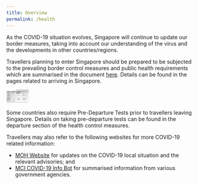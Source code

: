 ```yaml
---
title: Overview
permalink: /health
---
```


As the COVID-19 situation evolves, Singapore will continue to update our border measures, taking into account our understanding of the virus and the developments in other countries/regions.

Travellers planning to enter Singapore should be prepared to be subjected to the prevailing border control measures and public health requirements which are summarised in the document <a href="/files/SHN-and-swab-summary.pdf" target="_blank">here</a>. Details can be found in the pages related to arriving in Singapore.

<div style="width:200px;">
<a href="/files/SHN-and-swab-summary.pdf">
<img alt="SHN Summary" title="SHN Summary" src="/images/SHN-table-thumbnail.png" style="width:30% " >
</a>
  </div>

Some countries also require Pre-Departure Tests prior to travellers leaving Singapore. Details on taking pre-departure tests can be found in the departure section of the health control measures.

Travellers may also refer to the following websites for more COVID-19 related information:
- <a href="https://www.moh.gov.sg" target="_blank">MOH Website</a> for updates on the COVID-19 local situation and the relevant advisories; and
- <a href="https://www.gov.sg/infobot" target="_blank">MCI COVID-19 Info Bot</a> for summarised information from various government agencies.
